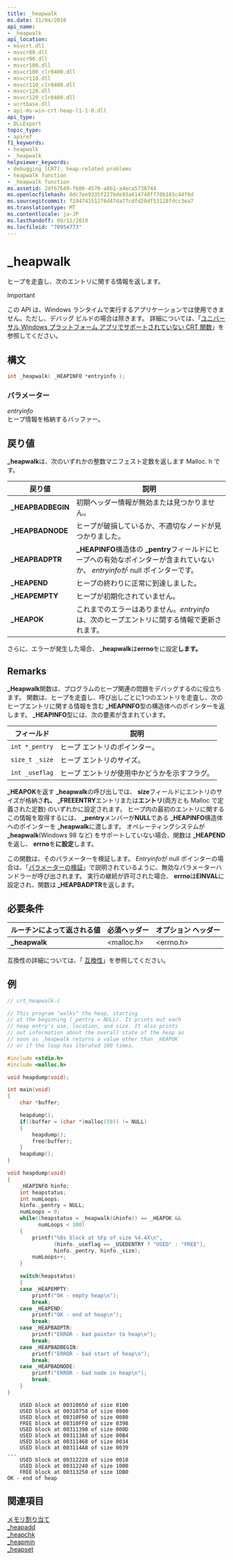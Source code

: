 ```yaml
---
title: _heapwalk
ms.date: 11/04/2016
api_name:
- _heapwalk
api_location:
- msvcrt.dll
- msvcr80.dll
- msvcr90.dll
- msvcr100.dll
- msvcr100_clr0400.dll
- msvcr110.dll
- msvcr110_clr0400.dll
- msvcr120.dll
- msvcr120_clr0400.dll
- ucrtbase.dll
- api-ms-win-crt-heap-l1-1-0.dll
api_type:
- DLLExport
topic_type:
- apiref
f1_keywords:
- heapwalk
- _heapwalk
helpviewer_keywords:
- debugging [CRT], heap-related problems
- heapwalk function
- _heapwalk function
ms.assetid: 2df67649-fb00-4570-a8b1-a4eca5738744
ms.openlocfilehash: 8dc7ee9335f227bde93a414748ff70b165c44f8d
ms.sourcegitcommit: f19474151276d47da77cdfd20df53128fdcc3ea7
ms.translationtype: MT
ms.contentlocale: ja-JP
ms.lasthandoff: 09/12/2019
ms.locfileid: "70954773"
---
```

# <a name="_heapwalk"></a>_heapwalk

ヒープを走査し、次のエントリに関する情報を返します。

> [!IMPORTANT]
> この API は、Windows ランタイムで実行するアプリケーションでは使用できません。ただし、デバッグ ビルドの場合は除きます。 詳細については、「[ユニバーサル Windows プラットフォーム アプリでサポートされていない CRT 関数](../../cppcx/crt-functions-not-supported-in-universal-windows-platform-apps.md)」を参照してください。

## <a name="syntax"></a>構文

```C
int _heapwalk( _HEAPINFO *entryinfo );
```

### <a name="parameters"></a>パラメーター

*entryinfo*<br/>
ヒープ情報を格納するバッファー。

## <a name="return-value"></a>戻り値

**_heapwalk**は、次のいずれかの整数マニフェスト定数を返します Malloc. h です。

|戻り値|説明|
|-|-|
|**_HEAPBADBEGIN**| 初期ヘッダー情報が無効または見つかりません。|
|**_HEAPBADNODE**| ヒープが破損しているか、不適切なノードが見つかりました。|
|**_HEAPBADPTR**| **_HEAPINFO**構造体の **_pentry**フィールドにヒープへの有効なポインターが含まれていないか、 *entryinfo*が null ポインターです。|
|**_HEAPEND**| ヒープの終わりに正常に到達しました。|
|**_HEAPEMPTY**| ヒープが初期化されていません。|
|**_HEAPOK**| これまでのエラーはありません。*entryinfo*は、次のヒープエントリに関する情報で更新されます。|

さらに、エラーが発生した場合、 **_heapwalk**は**errno**をに設定**します。**

## <a name="remarks"></a>Remarks

**_Heapwalk**関数は、プログラムのヒープ関連の問題をデバッグするのに役立ちます。 関数は、ヒープを走査し、呼び出しごとに1つのエントリを走査し、次のヒープエントリに関する情報を含む **_HEAPINFO**型の構造体へのポインターを返します。 **_HEAPINFO**型には、次の要素が含まれています。

|フィールド|説明|
|-|-|
|`int *_pentry`|ヒープ エントリのポインター。|
|`size_t _size`|ヒープ エントリのサイズ。|
|`int _useflag`|ヒープ エントリが使用中かどうかを示すフラグ。|

**_HEAPOK**を返す **_heapwalk**の呼び出しでは、 **size**フィールドにエントリのサイズが格納さ**れ、** **_FREEENTRY**エントリまたは**エントリ**(両方とも Malloc で定義された定数) のいずれかに設定されます。 ヒープ内の最初のエントリに関するこの情報を取得するには、 **_pentry**メンバーが**NULL**である **_HEAPINFO**構造体へのポインターを **_heapwalk**に渡します。 オペレーティングシステムが **_heapwalk**(Windows 98 など) をサポートしていない場合、関数は **_HEAPEND**を返し、 **errno**を**に設定**します。

この関数は、そのパラメーターを検証します。 *Entryinfo*が null ポインターの場合は、「[パラメーターの検証](../../c-runtime-library/parameter-validation.md)」で説明されているように、無効なパラメーターハンドラーが呼び出されます。 実行の継続が許可された場合、 **errno**は**EINVAL**に設定され、関数は **_HEAPBADPTR**を返します。

## <a name="requirements"></a>必要条件

|ルーチンによって返される値|必須ヘッダー|オプション ヘッダー|
|-------------|---------------------|---------------------|
|**_heapwalk**|\<malloc.h>|\<errno.h>|

互換性の詳細については、「 [互換性](../../c-runtime-library/compatibility.md)」を参照してください。

## <a name="example"></a>例

```C
// crt_heapwalk.c

// This program "walks" the heap, starting
// at the beginning (_pentry = NULL). It prints out each
// heap entry's use, location, and size. It also prints
// out information about the overall state of the heap as
// soon as _heapwalk returns a value other than _HEAPOK
// or if the loop has iterated 100 times.

#include <stdio.h>
#include <malloc.h>

void heapdump(void);

int main(void)
{
    char *buffer;

    heapdump();
    if((buffer = (char *)malloc(59)) != NULL)
    {
        heapdump();
        free(buffer);
    }
    heapdump();
}

void heapdump(void)
{
    _HEAPINFO hinfo;
    int heapstatus;
    int numLoops;
    hinfo._pentry = NULL;
    numLoops = 0;
    while((heapstatus = _heapwalk(&hinfo)) == _HEAPOK &&
          numLoops < 100)
    {
        printf("%8s block at %Fp of size %4.4X\n",
               (hinfo._useflag == _USEDENTRY ? "USED" : "FREE"),
               hinfo._pentry, hinfo._size);
        numLoops++;
    }

    switch(heapstatus)
    {
    case _HEAPEMPTY:
        printf("OK - empty heap\n");
        break;
    case _HEAPEND:
        printf("OK - end of heap\n");
        break;
    case _HEAPBADPTR:
        printf("ERROR - bad pointer to heap\n");
        break;
    case _HEAPBADBEGIN:
        printf("ERROR - bad start of heap\n");
        break;
    case _HEAPBADNODE:
        printf("ERROR - bad node in heap\n");
        break;
    }
}
```

```Output
    USED block at 00310650 of size 0100
    USED block at 00310758 of size 0800
    USED block at 00310F60 of size 0080
    FREE block at 00310FF0 of size 0398
    USED block at 00311390 of size 000D
    USED block at 003113A8 of size 00B4
    USED block at 00311468 of size 0034
    USED block at 003114A8 of size 0039
...
    USED block at 00312228 of size 0010
    USED block at 00312240 of size 1000
    FREE block at 00313250 of size 1DB0
OK - end of heap
```

## <a name="see-also"></a>関連項目

[メモリ割り当て](../../c-runtime-library/memory-allocation.md)<br/>
[_heapadd](../../c-runtime-library/heapadd.md)<br/>
[_heapchk](heapchk.md)<br/>
[_heapmin](heapmin.md)<br/>
[_heapset](../../c-runtime-library/heapset.md)<br/>
